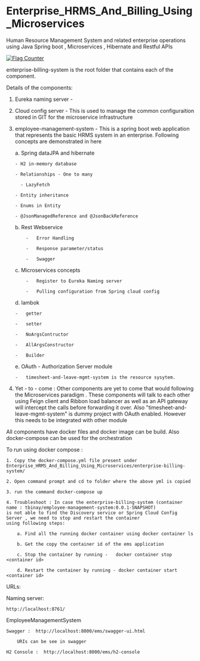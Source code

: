 # Enterprise_HRMS_And_Billing_Using_Microservices
Human Resource Management System and related enterprise operations  using Java Spring boot , Microservices , Hibernate and Restful APIs


<a href="https://info.flagcounter.com/Zp0e"><img src="https://s11.flagcounter.com/count2/Zp0e/bg_FFFFFF/txt_000000/border_CCCCCC/columns_2/maxflags_10/viewers_0/labels_0/pageviews_0/flags_0/percent_0/" alt="Flag Counter" border="0"></a>
    
    

enterprise-billing-system  is the root folder that contains each of the component.

Details of the components:
1.  Eureka naming server - 
2.  Cloud config server - This is used to manage the common configuraition stored in GIT for the microservice infrastructure
3.  employee-management-system - This is a spring boot web application that represents the basic HRMS system in an enterprise. Following concepts 
    are demonstrated in here
	  
    a. Spring dataJPA and hibernate
    
        - H2 in-memory database
	
        - Relationships - One to many
	
          - LazyFetch
	  
        - Entity inheritance
	
        - Enums in Entity
	
        - @JsonManagedReference and @JsonBackReference   
	
	  b. Rest Webservice
	  
		    -	Error Handling
		    
		    -	Response parameter/status
		    
		    -	Swagger     
		    
	  c.  Microservices concepts
	  
		    -	Register to Eureka Naming server
		    
		    -	Pulling configuration from Spring cloud config
		    
		    
		    
    d. lambok
    
        -	getter
	
        -	setter
	
        -	NoArgsContructor
	
        - 	AllArgsConstructor
	
        -	Builder
		
	e.	OAuth 
		-	Authorization Server module
		
		-	timesheet-and-leave-mgmt-system is the resource sysytem. 
	
        
  4. Yet - to - come  :   Other components are yet to come that would following the Microservices paradigm . These components will 
      talk to each other using Feign client and Ribbon load balancer as well as an API gateway will intercept the calls before 
      forwarding it over. Also "timesheet-and-leave-mgmt-system" is dummy project with OAuth enabled. However this needs to be integrated
	  with other module
      
  
All components have docker files and docker image can be build. Also docker-compose can be used for the orchestration

To run using docker compose :

	1. Copy the docker-compose.yml file present under Enterprise_HRMS_And_Billing_Using_Microservices/enterprise-billing-system/
	
	2. Open command prompt and cd to folder where the above yml is copied
	
	3. run the command docker-compose up
	
	4. Troubleshoot : In case the enterprise-billing-system (container name : tbinay/employee-management-system:0.0.1-SNAPSHOT)
	is not able to find the Discovery service or Spring Cloud Config Server , we need to stop and restart the container 
	using following steps:
	
		a. Find all the running docker container using docker container ls
		
		b. Get the copy the container id of the ems application
		
		c. Stop the container by running -   docker container stop <container id>
		
		d. Restart the container by running - docker container start <container id>
		

 
URLs:

  Naming server:
  
    http://localhost:8761/

  EmployeeManagementSystem
  
    Swagger :  http://localhost:8000/ems/swagger-ui.html
    
        URIs can be see in swagger
	
    H2 Console :  http://localhost:8000/ems/h2-console
    
    
    
    
    

    
  
